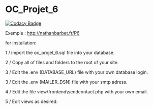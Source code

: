 # OC_Projet_6

[![Codacy Badge](https://api.codacy.com/project/badge/Grade/88e7a1cfb31a4f1bb018581cc076869b)](https://www.codacy.com/manual/NathanBarbet/OC_Projet_6?utm_source=github.com&amp;utm_medium=referral&amp;utm_content=NathanBarbet/OC_Projet_6&amp;utm_campaign=Badge_Grade)

Exemple : http://nathanbarbet.fr/P6

for installation:

1 / import the oc_projet_6.sql file into your database.

2 / Copy all of files and folders to the root of your site.

3 / Edit the .env (DATABASE_URL) file with your own database login.

3 / Edit the .env (MAILER_DSN) file with your smtp adress.

4 / Edit the file view\frontend\sendcontact.php with your own email.

5 / Edit views as desired.
